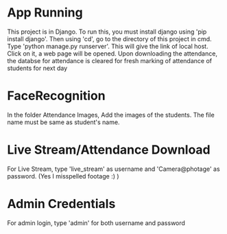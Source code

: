 # App Running
This project is in Django. To run this, you must install django using 'pip install django'. Then using 'cd', go to the directory of this project in cmd. Type 'python manage.py runserver'. This will give the link of local host. Click on it, a web page will be opened.
Upon downloading the attendance, the databse for attendance is cleared for fresh marking of attendance of students for next day

# FaceRecognition
In the folder Attendance Images, Add the images of the students. The file name must be same as student's name.

# Live Stream/Attendance Download
For Live Stream, type 'live_stream' as username and 'Camera@photage' as password. (Yes I misspelled footage :) )

# Admin Credentials
For admin login, type 'admin' for both username and password
